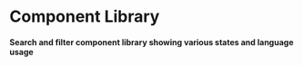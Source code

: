 # Component Library

#### Search and filter component library showing various states and language usage
